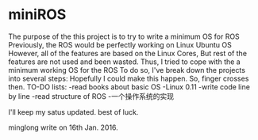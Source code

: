 # miniROS
The purpose of the this project is to try to write a minimum OS for ROS
Previously, the ROS would be perfectly working on Linux Ubuntu OS
However, all of the features are based on the Linux Cores,
But rest of the features are not used and been wasted.
Thus, I tried to cope with the a minimum working OS for the ROS
To do so, I've break down the projects into several steps:
Hopefully I could make this happen. So, finger crosses then.
TO-DO lists:
-read books about basic OS 
-Linux 0.11
-write code line by line
-read structure of ROS
-一个操作系统的实现

I'll keep my satus updated.
best of luck.

minglong write on 16th Jan. 2016.
